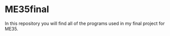 # ME35final

In this repository you will find all of the programs used in my final project for ME35.
